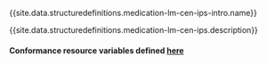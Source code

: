 {{site.data.structuredefinitions.medication-lm-cen-ips-intro.name}}

{{site.data.structuredefinitions.medication-lm-cen-ips.description}}

#### Conformance resource variables defined [here](http://wiki.hl7.org/index.php?title=IG_Publisher_Documentation#Jekyll)
